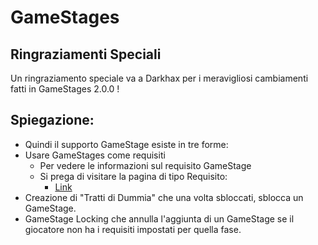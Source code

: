 # GameStages

## Ringraziamenti Speciali

Un ringraziamento speciale va a Darkhax per i meravigliosi cambiamenti fatti in GameStages 2.0.0 !

## Spiegazione:

- Quindi il supporto GameStage esiste in tre forme:
- Usare GameStages come requisiti 
    - Per vedere le informazioni sul requisito GameStage
    - Si prega di visitare la pagina di tipo Requisito: 
        - [Link](/Mods/CompatSkills/Requirements/Requirements/) 
- Creazione di "Tratti di Dummia" che una volta sbloccati, sblocca un GameStage.
- GameStage Locking che annulla l'aggiunta di un GameStage se il giocatore non ha i requisiti impostati per quella fase.
